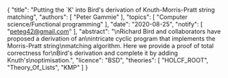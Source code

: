 {
    "title": "Putting the `K' into Bird's derivation of Knuth-Morris-Pratt string matching",
    "authors": [
        "Peter Gammie"
    ],
    "topics": [
        "Computer science/Functional programming"
    ],
    "date": "2020-08-25",
    "notify": [
        "peteg42@gmail.com"
    ],
    "abstract": "\nRichard Bird and collaborators have proposed a derivation of an\nintricate cyclic program that implements the Morris-Pratt string\nmatching algorithm. Here we provide a proof of total correctness for\nBird's derivation and complete it by adding Knuth's\noptimisation.",
    "licence": "BSD",
    "theories": [
        "HOLCF_ROOT",
        "Theory_Of_Lists",
        "KMP"
    ]
}